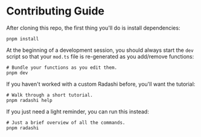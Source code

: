 # Contributing Guide

After cloning this repo, the first thing you'll do is install dependencies:

```
pnpm install
```

At the beginning of a development session, you should always start the `dev` script so that your `mod.ts` file is re-generated as you add/remove functions:

```
# Bundle your functions as you edit them.
pnpm dev
```

If you haven't worked with a custom Radashi before, you'll want the tutorial:

```
# Walk through a short tutorial.
pnpm radashi help
```

If you just need a light reminder, you can run this instead:

```
# Just a brief overview of all the commands.
pnpm radashi
```
